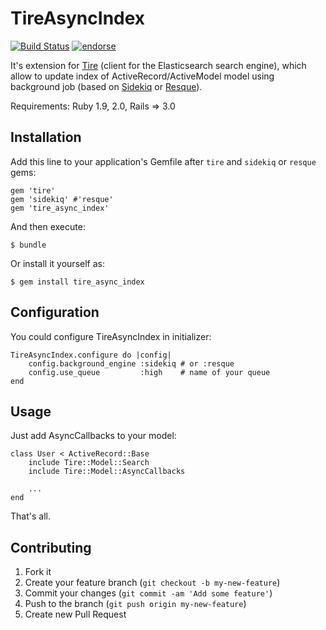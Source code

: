 # TireAsyncIndex

[![Build Status](https://secure.travis-ci.org/EvilFaeton/tire_async_index.png)](http://travis-ci.org/EvilFaeton/tire_async_index) [![endorse](https://api.coderwall.com/evilfaeton/endorsecount.png)](https://coderwall.com/evilfaeton)

It's extension for [Tire](https://github.com/karmi/tire/) (client for the Elasticsearch search engine), which allow to update index of ActiveRecord/ActiveModel model using background job (based on [Sidekiq](https://github.com/mperham/sidekiq) or [Resque](https://github.com/resque/resque)).

Requirements: Ruby 1.9, 2.0, Rails => 3.0

## Installation

Add this line to your application's Gemfile after `tire` and `sidekiq` or `resque` gems:

    gem 'tire'
    gem 'sidekiq' #'resque'
    gem 'tire_async_index'

And then execute:

    $ bundle

Or install it yourself as:

    $ gem install tire_async_index

## Configuration

You could configure TireAsyncIndex in initializer:
    
    TireAsyncIndex.configure do |config|
        config.background_engine :sidekiq # or :resque
        config.use_queue         :high    # name of your queue
    end

## Usage

Just add AsyncCallbacks to your model:
    
    class User < ActiveRecord::Base
        include Tire::Model::Search
        include Tire::Model::AsyncCallbacks
        
        ...
    end
    
That's all.

## Contributing

1. Fork it
2. Create your feature branch (`git checkout -b my-new-feature`)
3. Commit your changes (`git commit -am 'Add some feature'`)
4. Push to the branch (`git push origin my-new-feature`)
5. Create new Pull Request
